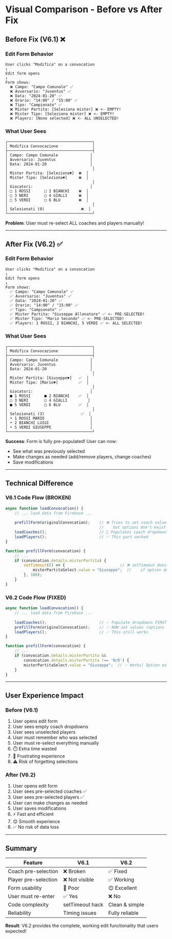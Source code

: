 # Visual Comparison - Before vs After Fix

## Before Fix (V6.1) ❌

### Edit Form Behavior
```
User clicks "Modifica" on a convocation
↓
Edit form opens
↓
Form shows:
  ❌ Campo: "Campo Comunale" ✅
  ❌ Avversario: "Juventus" ✅
  ❌ Data: "2024-01-20" ✅
  ❌ Orario: "14:00" / "15:00" ✅
  ❌ Tipo: "Campionato" ✅
  ❌ Mister Partita: [Seleziona mister] ❌ <- EMPTY!
  ❌ Mister Tipo: [Seleziona mister] ❌ <- EMPTY!
  ❌ Players: [None selected] ❌ <- ALL UNSELECTED!
```

### What User Sees
```
┌─────────────────────────────────────┐
│ Modifica Convocazione               │
├─────────────────────────────────────┤
│ Campo: Campo Comunale              │
│ Avversario: Juventus               │
│ Data: 2024-01-20                   │
│                                     │
│ Mister Partita: [Seleziona▼]  ❌  │
│ Mister Tipo: [Seleziona▼]     ❌  │
│                                     │
│ Giocatori:                         │
│ □ 1 ROSSI      □ 2 BIANCHI    ❌  │
│ □ 3 NERI       □ 4 GIALLI     ❌  │
│ □ 5 VERDI      □ 6 BLU        ❌  │
│                                     │
│ Selezionati (0)                ❌  │
└─────────────────────────────────────┘
```

**Problem**: User must re-select ALL coaches and players manually!

---

## After Fix (V6.2) ✅

### Edit Form Behavior
```
User clicks "Modifica" on a convocation
↓
Edit form opens
↓
Form shows:
  ✅ Campo: "Campo Comunale" ✅
  ✅ Avversario: "Juventus" ✅
  ✅ Data: "2024-01-20" ✅
  ✅ Orario: "14:00" / "15:00" ✅
  ✅ Tipo: "Campionato" ✅
  ✅ Mister Partita: "Giuseppe Allenatore" ✅ <- PRE-SELECTED!
  ✅ Mister Tipo: "Mario Secondo" ✅ <- PRE-SELECTED!
  ✅ Players: 1 ROSSI, 2 BIANCHI, 5 VERDI ✅ <- ALL SELECTED!
```

### What User Sees
```
┌─────────────────────────────────────┐
│ Modifica Convocazione               │
├─────────────────────────────────────┤
│ Campo: Campo Comunale              │
│ Avversario: Juventus               │
│ Data: 2024-01-20                   │
│                                     │
│ Mister Partita: [Giuseppe▼]   ✅  │
│ Mister Tipo: [Mario▼]         ✅  │
│                                     │
│ Giocatori:                         │
│ ■ 1 ROSSI      ■ 2 BIANCHI    ✅  │
│ □ 3 NERI       □ 4 GIALLI         │
│ ■ 5 VERDI      □ 6 BLU        ✅  │
│                                     │
│ Selezionati (3)                ✅  │
│ • 1 ROSSI MARIO                    │
│ • 2 BIANCHI LUIGI                  │
│ • 5 VERDI GIUSEPPE                 │
└─────────────────────────────────────┘
```

**Success**: Form is fully pre-populated! User can now:
- See what was previously selected
- Make changes as needed (add/remove players, change coaches)
- Save modifications

---

## Technical Difference

### V6.1 Code Flow (BROKEN)
```javascript
async function loadConvocation() {
    // ... load data from Firebase ...
    
    prefillForm(originalConvocation);    // ❌ Tries to set coach values
                                         //    but options don't exist yet!
    loadCoaches();                       // 🔧 Populates coach dropdowns
    loadPlayers();                       // ✅ This part worked
}

function prefillForm(convocation) {
    // ...
    if (convocation.details.misterPartita) {
        setTimeout(() => {                        // ❌ setTimeout doesn't help
            misterPartitaSelect.value = "Giuseppe";  //    if option doesn't exist
        }, 100);
    }
}
```

### V6.2 Code Flow (FIXED)
```javascript
async function loadConvocation() {
    // ... load data from Firebase ...
    
    loadCoaches();                       // ✅ Populate dropdowns FIRST
    prefillForm(originalConvocation);    // ✅ NOW set values (options exist!)
    loadPlayers();                       // ✅ This still works
}

function prefillForm(convocation) {
    // ...
    if (convocation.details.misterPartita && 
        convocation.details.misterPartita !== 'N/D') {
        misterPartitaSelect.value = "Giuseppe";  // ✅ Works! Option exists
    }
}
```

---

## User Experience Impact

### Before (V6.1)
1. User opens edit form
2. User sees empty coach dropdowns
3. User sees unselected players
4. User must remember who was selected
5. User must re-select everything manually
6. ⏱️ Extra time wasted
7. 😤 Frustrating experience
8. ⚠️ Risk of forgetting selections

### After (V6.2)
1. User opens edit form
2. User sees pre-selected coaches ✅
3. User sees pre-selected players ✅
4. User can make changes as needed
5. User saves modifications
6. ⚡ Fast and efficient
7. 😊 Smooth experience
8. ✅ No risk of data loss

---

## Summary

| Feature | V6.1 | V6.2 |
|---------|------|------|
| Coach pre-selection | ❌ Broken | ✅ Fixed |
| Player pre-selection | ❌ Not visible | ✅ Working |
| Form usability | 😤 Poor | 😊 Excellent |
| User must re-enter | ✅ Yes | ❌ No |
| Code complexity | setTimeout hack | Clean & simple |
| Reliability | Timing issues | Fully reliable |

**Result**: V6.2 provides the complete, working edit functionality that users expected!
